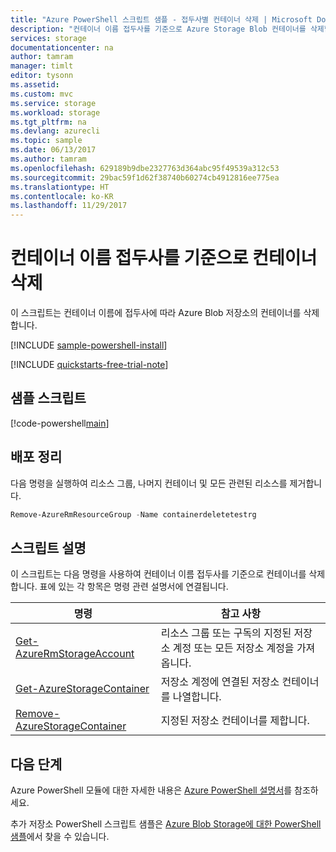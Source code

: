 ```yaml
---
title: "Azure PowerShell 스크립트 샘플 - 접두사별 컨테이너 삭제 | Microsoft Docs"
description: "컨테이너 이름 접두사를 기준으로 Azure Storage Blob 컨테이너를 삭제합니다."
services: storage
documentationcenter: na
author: tamram
manager: timlt
editor: tysonn
ms.assetid: 
ms.custom: mvc
ms.service: storage
ms.workload: storage
ms.tgt_pltfrm: na
ms.devlang: azurecli
ms.topic: sample
ms.date: 06/13/2017
ms.author: tamram
ms.openlocfilehash: 629189b9dbe2327763d364abc95f49539a312c53
ms.sourcegitcommit: 29bac59f1d62f38740b60274cb4912816ee775ea
ms.translationtype: HT
ms.contentlocale: ko-KR
ms.lasthandoff: 11/29/2017
---
```

# <a name="delete-containers-based-on-container-name-prefix"></a>컨테이너 이름 접두사를 기준으로 컨테이너 삭제

이 스크립트는 컨테이너 이름에 접두사에 따라 Azure Blob 저장소의 컨테이너를 삭제합니다.

[!INCLUDE [sample-powershell-install](../../../includes/sample-powershell-install-no-ssh.md)]

[!INCLUDE [quickstarts-free-trial-note](../../../includes/quickstarts-free-trial-note.md)]

## <a name="sample-script"></a>샘플 스크립트

[!code-powershell[main](../../../powershell_scripts/storage/delete-containers-by-prefix/delete-containers-by-prefix.ps1 "Delete containers by prefix")]

## <a name="clean-up-deployment"></a>배포 정리 

다음 명령을 실행하여 리소스 그룹, 나머지 컨테이너 및 모든 관련된 리소스를 제거합니다.

```powershell
Remove-AzureRmResourceGroup -Name containerdeletetestrg
```

## <a name="script-explanation"></a>스크립트 설명

이 스크립트는 다음 명령을 사용하여 컨테이너 이름 접두사를 기준으로 컨테이너를 삭제합니다. 표에 있는 각 항목은 명령 관련 설명서에 연결됩니다.

| 명령 | 참고 사항 |
|---|---|
| [Get-AzureRmStorageAccount](/powershell/module/azurerm.storage/get-azurermstorageaccount) | 리소스 그룹 또는 구독의 지정된 저장소 계정 또는 모든 저장소 계정을 가져옵니다. |
| [Get-AzureStorageContainer](/powershell/module/azure.storage/get-azurestoragecontainer) | 저장소 계정에 연결된 저장소 컨테이너를 나열합니다. |
| [Remove-AzureStorageContainer](/powershell/module/azure.storage/remove-azurestoragecontainer) | 지정된 저장소 컨테이너를 제합니다. |

## <a name="next-steps"></a>다음 단계

Azure PowerShell 모듈에 대한 자세한 내용은 [Azure PowerShell 설명서](/powershell/azure/overview)를 참조하세요.

추가 저장소 PowerShell 스크립트 샘플은 [Azure Blob Storage에 대한 PowerShell 샘플](../blobs/storage-samples-blobs-powershell.md)에서 찾을 수 있습니다.
